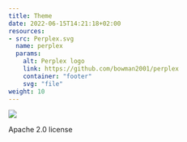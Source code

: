 ```yaml
---
title: Theme
date: 2022-06-15T14:21:18+02:00
resources:
- src: Perplex.svg
  name: perplex
  params:
    alt: Perplex logo
    link: https://github.com/bowman2001/perplex
    container: "footer"
    svg: "file"
weight: 10
---
```


![](perplex)

Apache 2.0 license
